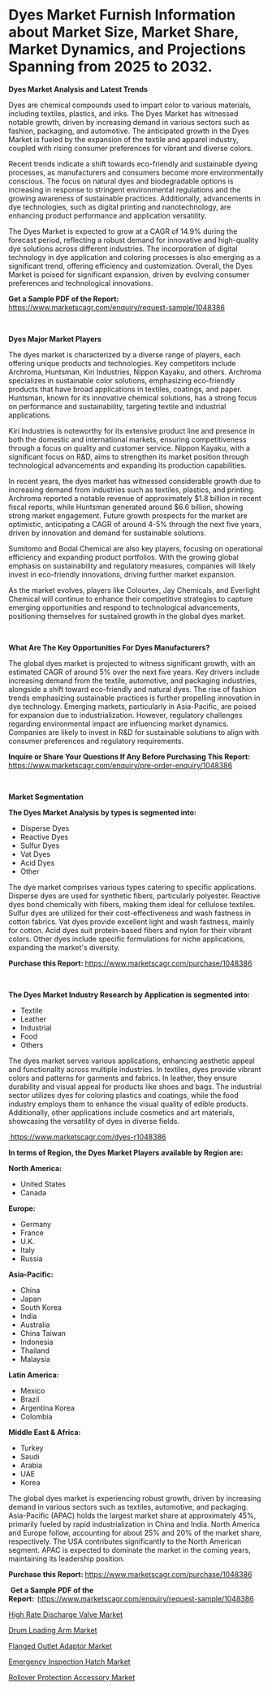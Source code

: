 <p><h1>Dyes Market Furnish Information about Market Size, Market Share, Market Dynamics, and Projections Spanning from 2025 to 2032.</h1></p><p><strong>Dyes Market Analysis and Latest Trends</strong></p>
<p><p>Dyes are chemical compounds used to impart color to various materials, including textiles, plastics, and inks. The Dyes Market has witnessed notable growth, driven by increasing demand in various sectors such as fashion, packaging, and automotive. The anticipated growth in the Dyes Market is fueled by the expansion of the textile and apparel industry, coupled with rising consumer preferences for vibrant and diverse colors. </p><p>Recent trends indicate a shift towards eco-friendly and sustainable dyeing processes, as manufacturers and consumers become more environmentally conscious. The focus on natural dyes and biodegradable options is increasing in response to stringent environmental regulations and the growing awareness of sustainable practices. Additionally, advancements in dye technologies, such as digital printing and nanotechnology, are enhancing product performance and application versatility.</p><p>The Dyes Market is expected to grow at a CAGR of 14.9% during the forecast period, reflecting a robust demand for innovative and high-quality dye solutions across different industries. The incorporation of digital technology in dye application and coloring processes is also emerging as a significant trend, offering efficiency and customization. Overall, the Dyes Market is poised for significant expansion, driven by evolving consumer preferences and technological innovations.</p></p>
<p><strong>Get a Sample PDF of the Report:&nbsp;</strong> <a href="https://www.marketscagr.com/enquiry/request-sample/1048386?utm_campaign=2106&utm_medium=2&utm_source=Github&utm_content=ia&utm_term=28022025&utm_id=dyes">https://www.marketscagr.com/enquiry/request-sample/1048386</a></p>
<p>&nbsp;</p>
<p><strong>Dyes Major Market Players</strong></p>
<p><p>The dyes market is characterized by a diverse range of players, each offering unique products and technologies. Key competitors include Archroma, Huntsman, Kiri Industries, Nippon Kayaku, and others. Archroma specializes in sustainable color solutions, emphasizing eco-friendly products that have broad applications in textiles, coatings, and paper. Huntsman, known for its innovative chemical solutions, has a strong focus on performance and sustainability, targeting textile and industrial applications.</p><p>Kiri Industries is noteworthy for its extensive product line and presence in both the domestic and international markets, ensuring competitiveness through a focus on quality and customer service. Nippon Kayaku, with a significant focus on R&D, aims to strengthen its market position through technological advancements and expanding its production capabilities.</p><p>In recent years, the dyes market has witnessed considerable growth due to increasing demand from industries such as textiles, plastics, and printing. Archroma reported a notable revenue of approximately $1.8 billion in recent fiscal reports, while Huntsman generated around $6.6 billion, showing strong market engagement. Future growth prospects for the market are optimistic, anticipating a CAGR of around 4-5% through the next five years, driven by innovation and demand for sustainable solutions.</p><p>Sumitomo and Bodal Chemical are also key players, focusing on operational efficiency and expanding product portfolios. With the growing global emphasis on sustainability and regulatory measures, companies will likely invest in eco-friendly innovations, driving further market expansion.</p><p>As the market evolves, players like Colourtex, Jay Chemicals, and Everlight Chemical will continue to enhance their competitive strategies to capture emerging opportunities and respond to technological advancements, positioning themselves for sustained growth in the global dyes market.</p></p>
<p>&nbsp;</p>
<p><strong>What Are The Key Opportunities For Dyes Manufacturers?</strong></p>
<p><p>The global dyes market is projected to witness significant growth, with an estimated CAGR of around 5% over the next five years. Key drivers include increasing demand from the textile, automotive, and packaging industries, alongside a shift toward eco-friendly and natural dyes. The rise of fashion trends emphasizing sustainable practices is further propelling innovation in dye technology. Emerging markets, particularly in Asia-Pacific, are poised for expansion due to industrialization. However, regulatory challenges regarding environmental impact are influencing market dynamics. Companies are likely to invest in R&D for sustainable solutions to align with consumer preferences and regulatory requirements.</p></p>
<p><strong>Inquire or Share Your Questions If Any Before Purchasing This Report:</strong> <a href="https://www.marketscagr.com/enquiry/pre-order-enquiry/1048386?utm_campaign=2106&utm_medium=2&utm_source=Github&utm_content=ia&utm_term=28022025&utm_id=dyes">https://www.marketscagr.com/enquiry/pre-order-enquiry/1048386</a></p>
<p>&nbsp;</p>
<p><strong>Market Segmentation</strong></p>
<p><strong>The Dyes Market Analysis by types is segmented into:</strong></p>
<p><ul><li>Disperse Dyes</li><li>Reactive Dyes</li><li>Sulfur Dyes</li><li>Vat Dyes</li><li>Acid Dyes</li><li>Other</li></ul></p>
<p><p>The dye market comprises various types catering to specific applications. Disperse dyes are used for synthetic fibers, particularly polyester. Reactive dyes bond chemically with fibers, making them ideal for cellulose textiles. Sulfur dyes are utilized for their cost-effectiveness and wash fastness in cotton fabrics. Vat dyes provide excellent light and wash fastness, mainly for cotton. Acid dyes suit protein-based fibers and nylon for their vibrant colors. Other dyes include specific formulations for niche applications, expanding the market's diversity.</p></p>
<p><strong>Purchase this Report:&nbsp;</strong><a href="https://www.marketscagr.com/purchase/1048386?utm_campaign=2106&utm_medium=2&utm_source=Github&utm_content=ia&utm_term=28022025&utm_id=dyes">https://www.marketscagr.com/purchase/1048386</a></p>
<p>&nbsp;</p>
<p><strong>The Dyes Market Industry Research by Application is segmented into:</strong></p>
<p><ul><li>Textile</li><li>Leather</li><li>Industrial</li><li>Food</li><li>Others</li></ul></p>
<p><p>The dyes market serves various applications, enhancing aesthetic appeal and functionality across multiple industries. In textiles, dyes provide vibrant colors and patterns for garments and fabrics. In leather, they ensure durability and visual appeal for products like shoes and bags. The industrial sector utilizes dyes for coloring plastics and coatings, while the food industry employs them to enhance the visual quality of edible products. Additionally, other applications include cosmetics and art materials, showcasing the versatility of dyes in diverse fields.</p></p>
<p><a href="https://www.marketscagr.com/dyes-r1048386?utm_campaign=2106&utm_medium=2&utm_source=Github&utm_content=ia&utm_term=28022025&utm_id=dyes">&nbsp;https://www.marketscagr.com/dyes-r1048386</a></p>
<p><strong>In terms of Region, the Dyes Market Players available by Region are:</strong></p>
<p>
    <p> <strong> North America: </strong>
        <ul>
            <li>United States</li>
            <li>Canada</li>
        </ul>
        </p> 
    <p> <strong> Europe: </strong>
        <ul>
            <li>Germany</li>
            <li>France</li>
            <li>U.K.</li>
            <li>Italy</li>
            <li>Russia</li>
        </ul>
        </p> 
    <p> <strong> Asia-Pacific: </strong>
        <ul>
            <li>China</li>
            <li>Japan</li>
            <li>South Korea</li>
            <li>India</li>
            <li>Australia</li>
            <li>China Taiwan</li>
            <li>Indonesia</li>
            <li>Thailand</li>
            <li>Malaysia</li>
        </ul>
        </p> 
    <p> <strong> Latin America: </strong>
        <ul>
            <li>Mexico</li>
            <li>Brazil</li>
            <li>Argentina Korea</li>
            <li>Colombia</li>
        </ul>
        </p> 
    <p> <strong> Middle East & Africa: </strong>
        <ul>
            <li>Turkey</li>
            <li>Saudi</li>
            <li>Arabia</li>
            <li>UAE</li>
            <li>Korea</li>
        </ul>
    </p>
    </p>
<p><p>The global dyes market is experiencing robust growth, driven by increasing demand in various sectors such as textiles, automotive, and packaging. Asia-Pacific (APAC) holds the largest market share at approximately 45%, primarily fueled by rapid industrialization in China and India. North America and Europe follow, accounting for about 25% and 20% of the market share, respectively. The USA contributes significantly to the North American segment. APAC is expected to dominate the market in the coming years, maintaining its leadership position.</p></p>
<p><strong>Purchase this Report: </strong><a href="https://www.marketscagr.com/purchase/1048386?utm_campaign=2106&utm_medium=2&utm_source=Github&utm_content=ia&utm_term=28022025&utm_id=dyes">https://www.marketscagr.com/purchase/1048386</a></p>
<p>&nbsp;<strong>Get a Sample PDF of the Report:&nbsp;&nbsp;</strong><a href="https://www.marketscagr.com/enquiry/request-sample/1048386?utm_campaign=2106&utm_medium=2&utm_source=Github&utm_content=ia&utm_term=28022025&utm_id=dyes">https://www.marketscagr.com/enquiry/request-sample/1048386</a></p>
<p><strong></strong></p>
<p><p><a href="https://github.com/sgroitrieu7f/Market-Research-Report-List-1/blob/main/high-rate-discharge-valve-market.md?utm_campaign=2106&utm_medium=2&utm_source=Github&utm_content=ia&utm_term=28022025&utm_id=dyes">High Rate Discharge Valve Market</a></p><p><a href="https://github.com/roehrtizonov/Market-Research-Report-List-1/blob/main/drum-loading-arm-market.md?utm_campaign=2106&utm_medium=2&utm_source=Github&utm_content=ia&utm_term=28022025&utm_id=dyes">Drum Loading Arm Market</a></p><p><a href="https://github.com/beighgallisz/Market-Research-Report-List-1/blob/main/flanged-outlet-adaptor-market.md?utm_campaign=2106&utm_medium=2&utm_source=Github&utm_content=ia&utm_term=28022025&utm_id=dyes">Flanged Outlet Adaptor Market</a></p><p><a href="https://github.com/paullsiskec4/Market-Research-Report-List-1/blob/main/emergency-inspection-hatch-market.md?utm_campaign=2106&utm_medium=2&utm_source=Github&utm_content=ia&utm_term=28022025&utm_id=dyes">Emergency Inspection Hatch Market</a></p><p><a href="https://github.com/altafvaraswj/Market-Research-Report-List-1/blob/main/rollover-protection-accessory-market.md?utm_campaign=2106&utm_medium=2&utm_source=Github&utm_content=ia&utm_term=28022025&utm_id=dyes">Rollover Protection Accessory Market</a></p></p>
